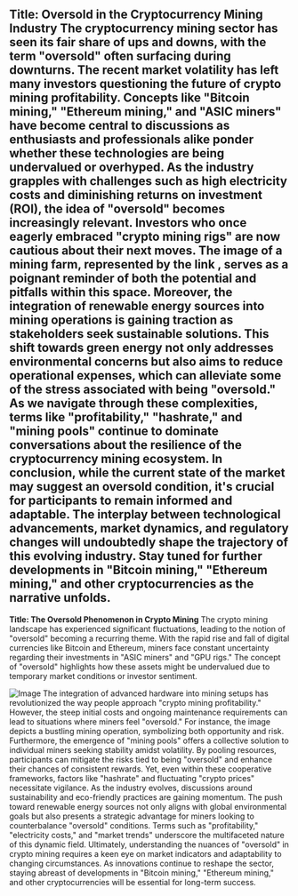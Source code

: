 **Title: Oversold in the Cryptocurrency Mining Industry**
The cryptocurrency mining sector has seen its fair share of ups and downs, with the term "oversold" often surfacing during downturns. The recent market volatility has left many investors questioning the future of crypto mining profitability. Concepts like "Bitcoin mining," "Ethereum mining," and "ASIC miners" have become central to discussions as enthusiasts and professionals alike ponder whether these technologies are being undervalued or overhyped. 
As the industry grapples with challenges such as high electricity costs and diminishing returns on investment (ROI), the idea of "oversold" becomes increasingly relevant. Investors who once eagerly embraced "crypto mining rigs" are now cautious about their next moves. The image of a mining farm, represented by the link [](https://github.com/user-attachments/assets/b98a03c9-4361-476f-bc6d-6b532eb8121a), serves as a poignant reminder of both the potential and pitfalls within this space.
Moreover, the integration of renewable energy sources into mining operations is gaining traction as stakeholders seek sustainable solutions. This shift towards green energy not only addresses environmental concerns but also aims to reduce operational expenses, which can alleviate some of the stress associated with being "oversold." As we navigate through these complexities, terms like "profitability," "hashrate," and "mining pools" continue to dominate conversations about the resilience of the cryptocurrency mining ecosystem. 
In conclusion, while the current state of the market may suggest an oversold condition, it's crucial for participants to remain informed and adaptable. The interplay between technological advancements, market dynamics, and regulatory changes will undoubtedly shape the trajectory of this evolving industry. Stay tuned for further developments in "Bitcoin mining," "Ethereum mining," and other cryptocurrencies as the narrative unfolds.
---
**Title: The Oversold Phenomenon in Crypto Mining**
The crypto mining landscape has experienced significant fluctuations, leading to the notion of "oversold" becoming a recurring theme. With the rapid rise and fall of digital currencies like Bitcoin and Ethereum, miners face constant uncertainty regarding their investments in "ASIC miners" and "GPU rigs." The concept of "oversold" highlights how these assets might be undervalued due to temporary market conditions or investor sentiment.

![Image](https://github.com/user-attachments/assets/d7419ec9-dc67-403f-bf28-8faea5f1f74f)
The integration of advanced hardware into mining setups has revolutionized the way people approach "crypto mining profitability." However, the steep initial costs and ongoing maintenance requirements can lead to situations where miners feel "oversold." For instance, the image [](https://github.com/user-attachments/assets/b98a03c9-4361-476f-bc6d-6b532eb8121a) depicts a bustling mining operation, symbolizing both opportunity and risk.
Furthermore, the emergence of "mining pools" offers a collective solution to individual miners seeking stability amidst volatility. By pooling resources, participants can mitigate the risks tied to being "oversold" and enhance their chances of consistent rewards. Yet, even within these cooperative frameworks, factors like "hashrate" and fluctuating "crypto prices" necessitate vigilance.
As the industry evolves, discussions around sustainability and eco-friendly practices are gaining momentum. The push toward renewable energy sources not only aligns with global environmental goals but also presents a strategic advantage for miners looking to counterbalance "oversold" conditions. Terms such as "profitability," "electricity costs," and "market trends" underscore the multifaceted nature of this dynamic field.
Ultimately, understanding the nuances of "oversold" in crypto mining requires a keen eye on market indicators and adaptability to changing circumstances. As innovations continue to reshape the sector, staying abreast of developments in "Bitcoin mining," "Ethereum mining," and other cryptocurrencies will be essential for long-term success.
